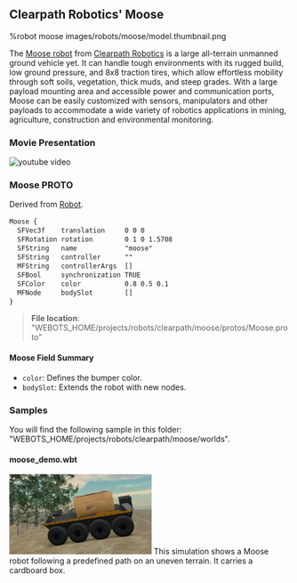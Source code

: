 ## Clearpath Robotics' Moose

%robot moose images/robots/moose/model.thumbnail.png

The [Moose robot](https://www.clearpathrobotics.com/moose-ugv/) from [Clearpath Robotics](https://www.clearpathrobotics.com) is a large all-terrain unmanned ground vehicle yet.
It can handle tough environments with its rugged build, low ground pressure, and 8x8 traction tires, which allow effortless mobility through soft soils, vegetation, thick muds, and steep grades.
With a large payload mounting area and accessible power and communication ports, Moose can be easily customized with sensors, manipulators and other payloads to accommodate a wide variety of robotics applications in mining, agriculture, construction and environmental monitoring.

### Movie Presentation

![youtube video](https://www.youtube.com/watch?v=joPAnZcOouc)

### Moose PROTO

Derived from [Robot](../reference/robot.md).

```
Moose {
  SFVec3f    translation     0 0 0
  SFRotation rotation        0 1 0 1.5708
  SFString   name            "moose"
  SFString   controller      ""
  MFString   controllerArgs  []
  SFBool     synchronization TRUE
  SFColor    color           0.8 0.5 0.1
  MFNode     bodySlot        []
}
```

> **File location**: "WEBOTS\_HOME/projects/robots/clearpath/moose/protos/Moose.proto"

#### Moose Field Summary

- `color`: Defines the bumper color.
- `bodySlot`: Extends the robot with new nodes.

### Samples

You will find the following sample in this folder: "WEBOTS\_HOME/projects/robots/clearpath/moose/worlds".

#### moose\_demo.wbt

![moose_demo.wbt.png](images/robots/moose/moose_demo.wbt.thumbnail.jpg) This simulation shows a Moose robot following a predefined path on an uneven terrain. It carries a cardboard box.
